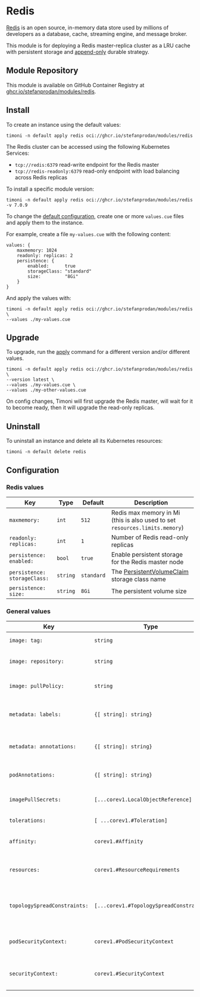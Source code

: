 # Redis

[Redis](https://redis.io/) is an open source, in-memory data store used by
millions of developers as a database, cache, streaming engine, and message broker.

This module is for deploying a Redis master-replica cluster as a LRU cache
with persistent storage and
[append-only](https://redis.io/docs/management/persistence/#append-only-file)
durable strategy.

## Module Repository

This module is available on GitHub Container Registry at
[ghcr.io/stefanprodan/modules/redis](https://github.com/stefanprodan/timoni/pkgs/container/modules%2Fredis).

## Install

To create an instance using the default values:

```shell
timoni -n default apply redis oci://ghcr.io/stefanprodan/modules/redis
```

The Redis cluster can be accessed using the following Kubernetes Services:

- `tcp://redis:6379` read-write endpoint for the Redis master
- `tcp://redis-readonly:6379` read-only endpoint with load balancing across Redis replicas

To install a specific module version:

```shell
timoni -n default apply redis oci://ghcr.io/stefanprodan/modules/redis -v 7.0.9
```

To change the [default configuration](#configuration),
create one or more `values.cue` files and apply them to the instance.

For example, create a file `my-values.cue` with the following content:

```cue
values: {
	maxmemory: 1024
	readonly: replicas: 2
	persistence: {
		enabled:      true
		storageClass: "standard"
		size:         "8Gi"
	}
}
```

And apply the values with:

```shell
timoni -n default apply redis oci://ghcr.io/stefanprodan/modules/redis \
--values ./my-values.cue
```

## Upgrade

To upgrade, run the [apply](#install) command for a different version and/or different values.

```shell
timoni -n default apply redis oci://ghcr.io/stefanprodan/modules/redis \
--version latest \
--values ./my-values.cue \
--values ./my-other-values.cue
```

On config changes, Timoni will first upgrade the Redis master,
will wait for it to become ready, then it will upgrade the read-only replicas.

## Uninstall

To uninstall an instance and delete all its Kubernetes resources:

```shell
timoni -n default delete redis
```

## Configuration

### Redis values

| Key                          | Type     | Default    | Description                                                                                                     |
|------------------------------|----------|------------|-----------------------------------------------------------------------------------------------------------------|
| `maxmemory:`                 | `int`    | `512`      | Redis max memory in Mi (this is also used to set `resources.limits.memory`)                                     |
| `readonly: replicas:`        | `int`    | `1`        | Number of Redis read-only replicas                                                                              |
| `persistence: enabled:`      | `bool`   | `true`     | Enable persistent storage for the Redis master node                                                             |
| `persistence: storageClass:` | `string` | `standard` | The [PersistentVolumeClaim](https://kubernetes.io/docs/concepts/storage/persistent-volumes/) storage class name |
| `persistence: size:`         | `string` | `8Gi`      | The persistent volume size                                                                                      |

### General values

| Key                          | Type                                    | Default                | Description                                                                                                                                  |
|------------------------------|-----------------------------------------|------------------------|----------------------------------------------------------------------------------------------------------------------------------------------|
| `image: tag:`                | `string`                                | `<latest version>`     | Container image tag                                                                                                                          |
| `image: repository:`         | `string`                                | `docker.io/redis`      | Container image repository                                                                                                                   |
| `image: pullPolicy:`         | `string`                                | `IfNotPresent`         | [Kubernetes image pull policy](https://kubernetes.io/docs/concepts/containers/images/#image-pull-policy)                                     |
| `metadata: labels:`          | `{[ string]: string}`                   | `{}`                   | Common labels for all resources                                                                                                              |
| `metadata: annotations:`     | `{[ string]: string}`                   | `{}`                   | Common annotations for all resources                                                                                                         |
| `podAnnotations:`            | `{[ string]: string}`                   | `{}`                   | Annotations applied to pods                                                                                                                  |
| `imagePullSecrets:`          | `[...corev1.LocalObjectReference]`      | `[]`                   | [Kubernetes image pull secrets](https://kubernetes.io/docs/concepts/containers/images/#specifying-imagepullsecrets-on-a-pod)                 |
| `tolerations:`               | `[ ...corev1.#Toleration]`              | `[]`                   | [Kubernetes toleration](https://kubernetes.io/docs/concepts/scheduling-eviction/taint-and-toleration)                                        |
| `affinity:`                  | `corev1.#Affinity`                      | `{}`                   | [Kubernetes affinity and anti-affinity](https://kubernetes.io/docs/concepts/scheduling-eviction/assign-pod-node/#affinity-and-anti-affinity) |
| `resources:`                 | `corev1.#ResourceRequirements`          | `{}`                   | [Kubernetes resource requests and limits](https://kubernetes.io/docs/concepts/configuration/manage-resources-containers)                     |
| `topologySpreadConstraints:` | `[...corev1.#TopologySpreadConstraint]` | `[]`                   | [Kubernetes pod topology spread constraints](https://kubernetes.io/docs/concepts/scheduling-eviction/topology-spread-constraints)            |
| `podSecurityContext:`        | `corev1.#PodSecurityContext`            | `{runAsUser: 1001}`    | [Kubernetes pod security context](https://kubernetes.io/docs/tasks/configure-pod-container/security-context)                                 |
| `securityContext:`           | `corev1.#SecurityContext`               | `{runAsNonRoot: true}` | [Kubernetes container security context](https://kubernetes.io/docs/tasks/configure-pod-container/security-context)                           |
